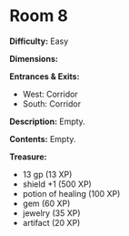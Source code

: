 # Room 8

**Difficulty:** Easy

**Dimensions:** 

**Entrances & Exits:**
- West: Corridor
- South: Corridor

**Description:**
Empty.

**Contents:**
Empty.

**Treasure:**
- 13 gp (13 XP)
- shield +1 (500 XP)
- potion of healing (100 XP)
- gem (60 XP)
- jewelry (35 XP)
- artifact (20 XP)